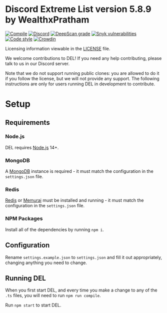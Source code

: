 # Discord Extreme List version 5.8.9 by WealthxPratham

[![Compile](https://github.com/discordextremelist/website/workflows/Compile/badge.svg)](https://github.com/discordextremelist/website/actions?query=workflow%3ACompile)
[![Discord](https://img.shields.io/discord/568567800910839811?color=7289da&logo=discord&logoColor=white)](https://discord.gg/WeCer3J)
[![DeepScan grade](https://deepscan.io/api/teams/8370/projects/12889/branches/206397/badge/grade.svg)](https://deepscan.io/dashboard#view=project&tid=8370&pid=12889&bid=206397)
[![Snyk vulnerabilities](https://img.shields.io/snyk/vulnerabilities/github/discordextremelist/website?logo=snyk)](https://snyk.io/test/github/discordextremelist/website)
[![Code style](https://img.shields.io/badge/code%20style-prettier-ff69b4?logo=prettier&logoColor=white)](https://prettier.io)
[![Crowdin](https://badges.crowdin.net/delly/localized.svg)](https://translate.discordextremelist.xyz/project/delly)  

Licensing information viewable in the [LICENSE](https://github.com/discordextremelist/website/blob/master/LICENSE) file.

We welcome contributions to DEL! If you need any help contributing, please talk to us in our Discord server.

Note that we do not support running public clones: you are allowed to do it if you follow the license, but we will not provide any support. The following instructions are only for users running DEL in development to contribute.

# Setup

## Requirements

### Node.js

DEL requires [Node.js](https://nodejs.org) 14+.

### MongoDB

A [MongoDB](https://mongodb.com) instance is required - it must match the configuration in the `settings.json` file.

### Redis

[Redis](https://redis.io) or [Memurai](https://memurai.com) must be installed and running - it must match the configuration in the `settings.json` file.

### NPM Packages
Install all of the dependencies by running `npm i`.

## Configuration

Rename `settings.example.json` to `settings.json` and fill it out appropriately, changing anything you need to change.

## Running DEL

When you first start DEL, and every time you make a change to any of the `.ts` files, you will need to run `npm run compile`.

Run `npm start` to start DEL.
